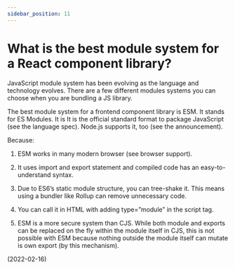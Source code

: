 ```yaml
---
sidebar_position: 11
---
```


# What is the best module system for a React component library?

JavaScript module system has been evolving as the language and technology evolves. There are a few different modules systems you can choose when you are bundling a JS library.

The best module system for a frontend component library is ESM. It stands for ES Modules. It is It is the official standard format to package JavaScript (see the language spec). Node.js supports it, too (see the announcement).

Because:

1. ESM works in many modern browser (see browser support).

2. It uses import and export statement and compiled code has an easy-to-understand syntax.

3. Due to ES6’s static module structure, you can tree-shake it. This means using a bundler like Rollup can remove unnecessary code.

4. You can call it in HTML with adding type=”module” in the script tag.

5. ESM is a more secure system than CJS. While both module and exports can be replaced on the fly within the module itself in CJS, this is not possible with ESM because nothing outside the module itself can mutate is own export (by this mechanism).

(2022-02-16)
